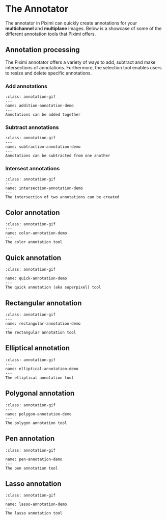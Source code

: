 # The Annotator

The annotator in Piximi can quickly create annotations for your **multichannel** and **multiplane** images. Below is a showcase of some of the different annotation tools that Piximi offers.

## Annotation processing

The Piximi annotator offers a variety of ways to add, subtract and make intersections of annotations. Furthermore, the selection tool enables users to resize and delete specific annotations.


### Add annotations

```{figure} ./img/annotation-demo/PiximiAnnotationAdd.gif
:class: annotation-gif
---
name: addition-annotation-demo
---
Annotations can be added together
```

### Subtract annotations

```{figure} ./img/annotation-demo/PiximiAnnotationSubtract.gif
:class: annotation-gif
---
name: subtraction-annotation-demo
---
Annotations can be subtracted from one another
```

### Intersect annotations

```{figure} ./img/annotation-demo/PiximiAnnotationIntersect.gif
:class: annotation-gif
---
name: intersection-annotation-demo
---
The intersection of two annotations can be created
```

<!--
### Annotation selection
```{figure} ./img/annotation-demo/selection-tool.gif
:class: annotation-gif
---
name: annotation-selection-demo
---
Annotations can be selected and resized
```
-->

## Color annotation
```{figure} ./img/annotation-demo/PiximiColor.gif
:class: annotation-gif
---
name: color-annotation-demo
---
The color annotation tool
```

## Quick annotation

```{figure} ./img/annotation-demo/PiximiSuperpixel.gif
:class: annotation-gif
---
name: quick-annotation-demo
---
The quick annotation (aka superpixel) tool
```

## Rectangular annotation
```{figure} ./img/annotation-demo/PiximiRectangle.gif
:class: annotation-gif
---
name: rectangular-annotation-demo
---
The rectangular annotation tool
```

## Elliptical annotation
```{figure} ./img/annotation-demo/PiximiEllipse.gif
:class: annotation-gif
---
name: elliptical-annotation-demo
---
The elliptical annotation tool
```
## Polygonal annotation
```{figure} ./img/annotation-demo/PiximiPolygon.gif
:class: annotation-gif
---
name: polygon-annotation-demo
---
The polygon annotation tool
```

## Pen annotation
```{figure} ./img/annotation-demo/PiximiPen.gif
:class: annotation-gif
---
name: pen-annotation-demo
---
The pen annotation tool
```

## Lasso annotation
```{figure} ./img/annotation-demo/PiximiLasso.gif
:class: annotation-gif
---
name: lasso-annotation-demo
---
The lasso annotation tool
```


<!-- ## Magnetic annotation -->


